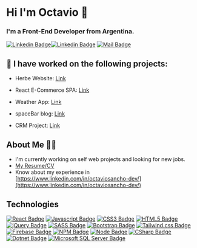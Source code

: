 # Hi I'm Octavio 👋

### I'm a Front-End Developer from Argentina.

[![Linkedin Badge](https://img.shields.io/badge/-Octavio-0e76a8?style=flat&labelColor=0e76a8&logo=linkedin&logoColor=white)](https://www.linkedin.com/in/octaviosancho-dev/)[![Linkedin Badge](https://img.shields.io/badge/-Octavio-0e76a8?style=flat&labelColor=0e76a8&logo=linkedin&logoColor=white)](https://www.linkedin.com/in/octaviosancho-dev/) [![Mail Badge](https://img.shields.io/badge/-octaviosanchodev-c0392b?style=flat&labelColor=c0392b&logo=gmail&logoColor=white)](mailto:octaviosanchodev@gmail.com)

## 🔭 I have worked on the following projects: 

- Herbe Website: [Link](https://herbe.com.ar/)

- React E-Commerce SPA: [Link](https://coffee-ecommerce-osdev.netlify.app/)

- Weather App: [Link](https://octaviosancho-dev.github.io/weather-app/index.html)

- spaceBar blog: [Link](https://spacebar-blog.netlify.app/)

- CRM Project: [Link](https://octaviosancho-dev.github.io/customer-database/)

## About Me 🙋‍♂️
- I'm currently working on self web projects and looking for new jobs.
- [My Resume/CV](https://drive.google.com/file/d/1vuzu-KvwytBEqQARhJV592ETWhoAljQv/view?usp=sharing)
- Know about my experience in [https://www.linkedin.com/in/octaviosancho-dev/](https://www.linkedin.com/in/octaviosancho-dev/)

## Technologies

<!-- TODO: Make technologies links takes you to repositories -->

[![React Badge](https://img.shields.io/badge/-React-61DBFB?style=flat&labelColor=131313&logo=react&logoColor=61DBFB)](https://github.com/octaviosancho-dev/coffee-shop-Sancho) [![Javascript Badge](https://img.shields.io/badge/-Javascript-F0DB4F?style=flat&labelColor=131313&logo=javascript&logoColor=F0DB4F)](https://octaviosancho-dev.github.io/weather-app/index.html) [![CSS3 Badge](https://img.shields.io/badge/-CSS3-379BEE?style=flat&labelColor=131313&logo=css3&logoColor=379BEE)](https://osancho.000webhostapp.com/index.html) [![HTML5 Badge](https://img.shields.io/badge/-HTML5-ED7C28?style=flat&labelColor=131313&logo=html5&logoColor=ED7C28)](#) [![jQuery Badge](https://img.shields.io/badge/-jQuery-83C2E4?style=flat&labelColor=131313&logo=jquery&logoColor=83C2E4)](#) [![SASS Badge](https://img.shields.io/badge/-SASS-F18AC8?style=flat&labelColor=131313&logo=sass&logoColor=F18AC8)](https://herbe.com.ar/) [![Bootstrap Badge](https://img.shields.io/badge/-Bootstrap-803EF2?style=flat&labelColor=131313&logo=bootstrap&logoColor=803EF2)](#) [![Tailwind.css Badge](https://img.shields.io/badge/-Tailwind.css-06B6D4?style=flat&labelColor=131313&logo=tailwindcss&logoColor=06B6D4)](https://tailwindcss.com/) [![Firebase Badge](https://img.shields.io/badge/-Firebase-FFBA1C?style=flat&labelColor=131313&logo=firebase&logoColor=FFBA1C)](#) [![NPM Badge](https://img.shields.io/badge/-NPM-ff2222?style=flat&labelColor=131313&logo=npm&logoColor=ff5555)](#) [![Node Badge](https://img.shields.io/badge/-Node-68CA40?style=flat&labelColor=131313&logo=nodedotjs&logoColor=68CA40)](#) [![CSharp Badge](https://img.shields.io/badge/-CSharp-7F5AB6?style=flat&labelColor=131313&logo=csharp&logoColor=7F5AB6)](#) [![Dotnet Badge](https://img.shields.io/badge/-.NET-512BD4?style=flat&labelColor=131313&logo=dotnet&logoColor=512BD4)](#) [![Microsoft SQL Server Badge](https://img.shields.io/badge/-SQL-CC2927?style=flat&labelColor=131313&logo=microsoft-sql-server&logoColor=CC2927)](#) 
